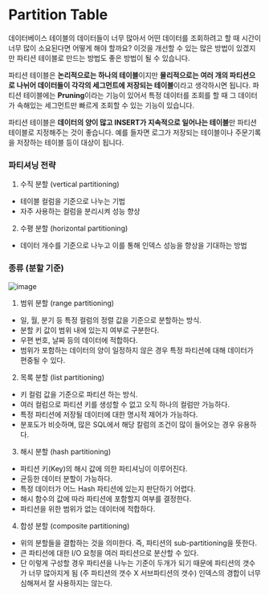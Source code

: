 # Partition Table

데이터베이스 테이블의 데이터들이 너무 많아서 어떤 데이터를 조회하려고 할 때 시간이 너무 많이 소요된다면 어떻게 해야 할까요?
이것을 개선할 수 있는 많은 방법이 있겠지만 파티션 테이블로 만드는 방법도 좋은 방법이 될 수 있습니다.

파티션 테이블은 **논리적으로는 하나의 테이블**이지만 **물리적으로는 여러 개의 파티션으로 나뉘어 데이터들이 각각의 세그먼트에 저장되는 테이블**이라고 생각하시면 됩니다.
파티션 테이블에는 **Pruning**이라는 기능이 있어서 특정 데이터를 조회를 할 때 그 데이터가 속해있는 세그먼트만 빠르게 조회할 수 있는 기능이 있습니다. 

파티션 테이블은 **데이터의 양이 많고 INSERT가 지속적으로 일어나는 테이블**만 파티션 테이블로 지정해주는 것이 좋습니다. 예를 들자면 로그가 저장되는 테이블이나 주문기록을 저장하는 테이블 등이 대상이 됩니다.

### 파티셔닝 전략

1. 수직 분할 (vertical partitioning)
- 테이블 컬럼을 기준으로 나누는 기법
- 자주 사용하는 컬럼을 분리시켜 성능 향상
   
2. 수평 분할 (horizontal partitioning)
- 데이터 개수를 기준으로 나누고 이를 통해 인덱스 성능을 향상을 기대하는 방법

### 종류 (분할 기준)

![image](https://github.com/user-attachments/assets/97d71811-72ed-40f3-9f46-1bf44f1d666c)

1. 범위 분할 (range partitioning)
- 일, 월, 분기 등 특정 컬럼의 정렬 값을 기준으로 분할하는 방식.
- 분할 키 값이 범위 내에 있는지 여부로 구분한다.
- 우편 번호, 날짜 등의 데이터에 적합하다.
- 범위가 포함하는 데이터의 양이 일정하지 않은 경우 특정 파티션에 대해 데이터가 편중될 수 있다.

2. 목록 분할 (list partitioning)
- 키 컬럼 값을 기준으로 파티션 하는 방식.
- 여러 컬럼으로 파티션 키를 생성할 수 없고 오직 하나의 컬럼만 가능하다.
- 특정 파티션에 저장될 데이터에 대한 명시적 제어가 가능하다.
- 분포도가 비슷하며, 많은 SQL에서 해당 칼럼의 조건이 많이 들어오는 경우 유용하다.

3. 해시 분할 (hash partitioning)
- 파티션 키(Key)의 해시 값에 의한 파티셔닝이 이루어진다.
- 균등한 데이터 분할이 가능하다.
- 특정 데이터가 어느 Hash 파티션에 있는지 판단하기 어렵다.
- 해시 함수의 값에 따라 파티션에 포함할지 여부를 결정한다.
- 파티션을 위한 범위가 없는 데이터에 적합하다.

4. 합성 분할 (composite partitioning)
- 위의 분할들을 결합하는 것을 의미한다. 즉, 파티션의 sub-partitioning을 뜻한다.
- 큰 파티션에 대한 I/O 요청을 여러 파티션으로 분산할 수 있다.
- 단 이렇게 구성할 경우 파티션을 나누는 기준이 두개가 되기 때문에 파티션의 갯수가 너무 많아지게 됨 (주 파티션의 갯수 X 서브파티션의 갯수) 인덱스의 경합이 너무 심해져서 잘 사용하지는 않는다.
